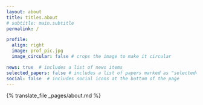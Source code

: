 ```yaml
---
layout: about
title: titles.about
# subtitle: main.subtitle
permalink: /

profile:
  align: right
  image: prof_pic.jpg
  image_circular: false # crops the image to make it circular

news: true  # includes a list of news items
selected_papers: false # includes a list of papers marked as "selected={true}"
social: false  # includes social icons at the bottom of the page
---
```


{% translate_file _pages/about.md %}
